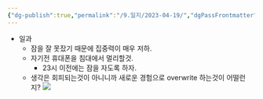 ```yaml
---
{"dg-publish":true,"permalink":"/9.일지/2023-04-19/","dgPassFrontmatter":true}
---
```




- 일과
	- 잠을 잘 못잤기 때문에 집중력이 매우 저하.
	- 자기전 휴대폰을 침대에서 멀리할것.
		- 23시 이전에는 잠을 자도록 하자.
	- 생각은 회피되는것이 아니니까 새로운 경험으로 overwrite 하는것이 어떨런지?
![](https://i.imgur.com/H9c2MX6.png)
